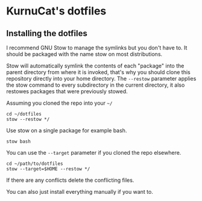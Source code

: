 # KurnuCat's dotfiles

## Installing the dotfiles
I recommend GNU Stow to manage the symlinks but you don't have to. It should be packaged with the name stow on most distributions.

Stow will automatically symlink the contents of each "package" into the parent directory from where it is invoked, that's why you should clone this repository directly into your home directory. The `--restow` parameter applies the stow command to every subdirectory in the current directory, it also restowes packages that were previously stowed.

Assuming you cloned the repo into your `~/`
```
cd ~/dotfiles
stow --restow */
```

Use stow on a single package for example bash.
```
stow bash
```

You can use the `--target` parameter if you cloned the repo elsewhere.
```
cd ~/path/to/dotfiles
stow --target=$HOME --restow */
```

If there are any conflicts delete the conflicting files.

You can also just install everything manually if you want to.

